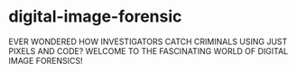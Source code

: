 # digital-image-forensic
EVER WONDERED HOW INVESTIGATORS CATCH CRIMINALS USING JUST PIXELS AND CODE? WELCOME TO THE FASCINATING WORLD OF DIGITAL IMAGE FORENSICS!
